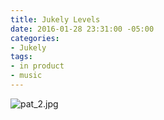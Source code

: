 ```yaml
---
title: Jukely Levels
date: 2016-01-28 23:31:00 -05:00
categories:
- Jukely
tags:
- in product
- music
---
```


![pat_2.jpg](/uploads/pat_2.jpg)